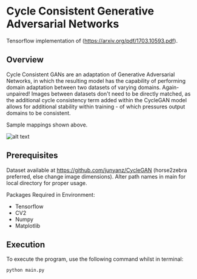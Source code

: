 # Cycle Consistent Generative Adversarial Networks

Tensorflow implementation of (https://arxiv.org/pdf/1703.10593.pdf). 

## Overview

Cycle Consistent GANs are an adaptation of Generative Adversarial Networks, in which the resulting model has the capability of performing domain adaptation between two datasets of varying domains. Again- unpaired! Images between datasets don't need to be directly matched, as the additional cycle consistency term added within the CycleGAN model allows for additional stability within training - of which pressures output domains to be consistent.

Sample mappings shown above.

![alt text](https://camo.githubusercontent.com/2fadde78dccf4d61f1294933c3e8083c07a303c7/68747470733a2f2f6a756e79616e7a2e6769746875622e696f2f4379636c6547414e2f696d616765732f6f626a656374732e6a7067)

## Prerequisites

Dataset available at https://github.com/junyanz/CycleGAN (horse2zebra preferred, else change image dimensions). Alter path names in main for local directory for proper usage. 

Packages Required in Environment:
- Tensorflow
- CV2
- Numpy
- Matplotlib

## Execution

To execute the program, use the following command whilst in terminal:
```
python main.py
```
